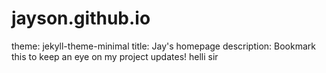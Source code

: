 # jayson.github.io
theme: jekyll-theme-minimal
title: Jay's homepage
description: Bookmark this to keep an eye on my project updates!
helli sir

